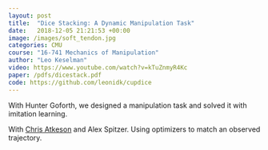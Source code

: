 ```yaml
---
layout: post
title:  "Dice Stacking: A Dynamic Manipulation Task"
date:   2018-12-05 21:21:53 +00:00
image: /images/soft_tendon.jpg
categories: CMU
course: "16-741 Mechanics of Manipulation"
author: "Leo Keselman"
video: https://www.youtube.com/watch?v=kTuZnmyR4Kc
paper: /pdfs/dicestack.pdf
code: https://github.com/leonidk/cupdice
---
```

With Hunter Goforth, we designed a manipulation task and solved it with imitation learning. 

With [Chris Atkeson](http://www.cs.cmu.edu/~cga/) and Alex Spitzer. Using optimizers to match an observed trajectory.
